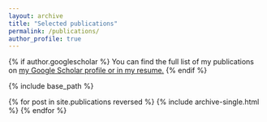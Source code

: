 ```yaml
---
layout: archive
title: "Selected publications"
permalink: /publications/
author_profile: true
---
```


{% if author.googlescholar %}
  You can find the full list of my publications on <u><a href="{{author.googlescholar}}">my Google Scholar profile</a> or in my resume.</u>
{% endif %}

{% include base_path %}

{% for post in site.publications reversed %}
  {% include archive-single.html %}
{% endfor %}
